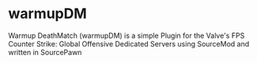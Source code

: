# warmupDM
Warmup DeathMatch (warmupDM) is a simple Plugin for the Valve's FPS Counter Strike: Global Offensive Dedicated Servers using SourceMod and written in SourcePawn
